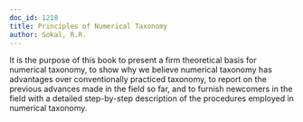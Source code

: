 ```yaml
---
doc_id: 1218
title: Principles of Numerical Taxonomy
author: Sokal, R.R.
---
```


It is the purpose of this book to present a firm theoretical basis for
numerical taxonomy, to show why we believe numerical taxonomy has
advantages over conventionally practiced taxonomy, to report on the
previous advances made in the field so far, and to furnish newcomers in
the field with a detailed step-by-step description of the procedures
employed in numerical taxonomy.